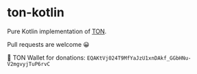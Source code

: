 # ton-kotlin

Pure Kotlin implementation of [TON](https://ton.org).

Pull requests are welcome 😀

💎 TON Wallet for donations: `EQAKtVj024T9MfYaJzU1xnDAkf_GGbHNu-V2mgvyjTuP6rvC`